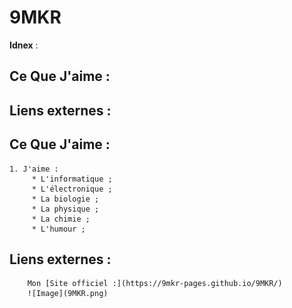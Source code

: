 9MKR
=======
**Idnex** :

Ce Que J'aime :
-----------
Liens externes :
-----------

Ce Que J'aime :
-----------

    1. J'aime :
         * L'informatique ;
         * L'électronique ;
         * La biologie ;
         * La physique ;
         * La chimie ;
         * L'humour ;

Liens externes :
-----------

        Mon [Site officiel :](https://9mkr-pages.github.io/9MKR/)
        ![Image](9MKR.png)
